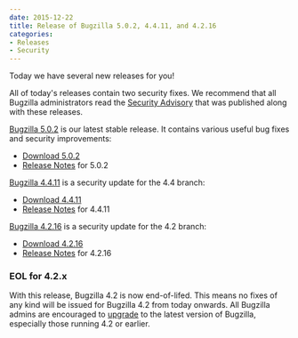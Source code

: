 ```yaml
---
date: 2015-12-22
title: Release of Bugzilla 5.0.2, 4.4.11, and 4.2.16
categories:
- Releases
- Security
---
```


Today we have several new releases for you!

All of today's releases contain two security fixes. We recommend that all Bugzilla administrators read the [Security Advisory](/security/4.2.15/) that was published along with these releases.

[Bugzilla 5.0.2](/releases/5.0.2/) is our latest stable release. It contains various useful bug fixes and security improvements:

*   [Download 5.0.2](/download/#v50)
*   [Release Notes](/releases/5.0.2/) for 5.0.2

[Bugzilla 4.4.11](/releases/4.4.11/) is a security update for the 4.4 branch:

*   [Download 4.4.11](/download/#v44)
*   [Release Notes](/releases/4.4.11/) for 4.4.11

[Bugzilla 4.2.16](/releases/4.2.16/) is a security update for the 4.2 branch:

*   [Download 4.2.16](/download/#v42)
*   [Release Notes](/releases/4.2.16/) for 4.2.16

### EOL for 4.2.x

With this release, Bugzilla 4.2 is now end-of-lifed. This means no fixes of any kind will be issued for Bugzilla 4.2 from today onwards. All Bugzilla admins are encouraged to [upgrade](https://bugzilla.readthedocs.org/en/5.0/installing/upgrading.html) to the latest version of Bugzilla, especially those running 4.2 or earlier.

